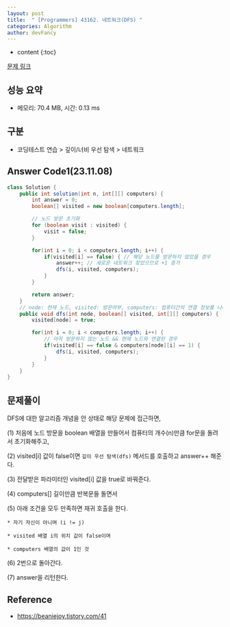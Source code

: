 ```yaml
---
layout: post
title:  " [Programmers] 43162. 네트워크(DFS) "
categories: Algorithm
author: devFancy
---
```

* content
{:toc}

[문제 링크](https://school.programmers.co.kr/learn/courses/30/lessons/43162)

## 성능 요약

* 메모리: 70.4 MB, 시간: 0.13 ms

## 구분

* 코딩테스트 연습 > 깊이/너비 우선 탐색 > 네트워크

## Answer Code1(23.11.08)

```java
class Solution {
    public int solution(int n, int[][] computers) {
        int answer = 0;
        boolean[] visited = new boolean[computers.length];

        // 노드 방문 초기화
        for (boolean visit : visited) {
            visit = false;
        }

        for(int i = 0; i < computers.length; i++) {
            if(visited[i] == false) { // 해당 노드를 방문하지 않았을 경우
                answer++; // 새로운 네트워크 찾았으므로 +1 증가
                dfs(i, visited, computers);
            }
        }

        return answer;
    }
    // node: 현재 노드, visited: 방문여부, computers: 컴퓨터간의 연결 정보를 나타내는 2차원 배열
    public void dfs(int node, boolean[] visited, int[][] computers) {
        visited[node] = true;

        for(int i = 0; i < computers.length; i++) {
            // 아직 방문하지 않는 노드 && 현재 노드와 연결된 경우
            if(visited[i] == false & computers[node][i] == 1) {
                dfs(i, visited, computers);
            }
        }
    }
}
```

## 문제풀이

DFS에 대한 알고리즘 개념을 안 상태로 해당 문제에 접근하면,

(1) 처음에 노드 방문을 boolean 배열을 만들어서 컴퓨터의 개수(n)만큼 for문을 돌려서 초기화해주고, 

(2) visited[i] 값이 false이면 `깊이 우선 탐색(dfs)` 메서드를 호출하고 answer++ 해준다.

(3) 전달받은 파라미터인 visited[i] 값을 true로 바꿔준다.

(4) computers[] 길이만큼 반복문들 돌면서

(5) 아래 조건을 모두 만족하면 재귀 호출을 한다.

    * 자기 자신이 아니며 (i != j)

    * visited 배열 i의 위치 값이 false이며

    * computers 배열의 값이 1인 것

(6) 2번으로 돌아간다.

(7) answer을 리턴한다.


## Reference

* https://beaniejoy.tistory.com/41